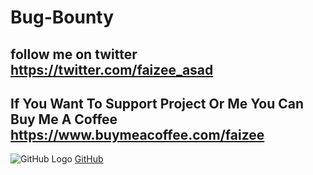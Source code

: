 # Bug-Bounty
 
## follow me on twitter https://twitter.com/faizee_asad

## If You Want To Support Project Or Me You Can Buy Me A Coffee https://www.buymeacoffee.com/faizee

![GitHub Logo](https://productdesignonline.com/wp-content/uploads/2019/12/support-free-fusion-360-tutorials-on-kevin-kennedys-buy-me-a-coffee-page-1.png)
[GitHub](https://www.buymeacoffee.com/faizee)


